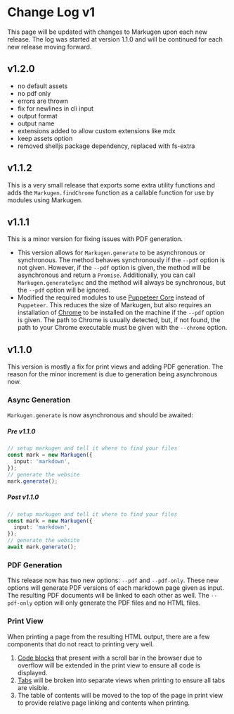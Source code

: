 # Change Log v1
This page will be updated with changes to Markugen upon each new release.
The log was started at version 1.1.0 and will be continued for each new release
moving forward.

## v1.2.0

* no default assets
* no pdf only
* errors are thrown
* fix for newlines in cli input
* output format
* output name
* extensions added to allow custom extensions like mdx
* keep assets option
* removed shelljs package dependency, replaced with fs-extra

## v1.1.2
This is a very small release that exports some extra utility functions and
adds the `Markugen.findChrome` function as a callable function for use by
modules using Markugen.

## v1.1.1
This is a minor version for fixing issues with PDF generation. 

* This version allows for `Markugen.generate` to be asynchronous or 
  synchronous. The method behaves synchronously if the `--pdf` option is not 
  given. However, if the `--pdf` option is given, the method will be 
  asynchronous and return a `Promise`. Additionally, you can call 
  `Markugen.generateSync` and the method will always be synchronous, but 
  the `--pdf` option will be ignored.
* Modified the required modules to use [Puppeteer Core](https://pptr.dev/)
  instead of `Puppeteer`. This reduces the size of Markugen, but also
  requires an installation of [Chrome](https://www.google.com/chrome/) to
  be installed on the machine if the `--pdf` option is given. The path to
  Chrome is usually detected, but, if not found, the path to your Chrome
  executable must be given with the `--chrome` option.

## v1.1.0
This version is mostly a fix for print views and adding PDF generation. The 
reason for the minor increment is due to generation being asynchronous now.

### Async Generation
`Markugen.generate` is now asynchronous and should be awaited:

##### Pre v1.1.0
```ts
// setup markugen and tell it where to find your files
const mark = new Markugen({
  input: 'markdown',
});
// generate the website
mark.generate();
```

##### Post v1.1.0
```ts
// setup markugen and tell it where to find your files
const mark = new Markugen({
  input: 'markdown',
});
// generate the website
await mark.generate();
```

### PDF Generation
This release now has two new options: `--pdf` and `--pdf-only`. These new 
options will generate PDF versions of each markdown page given as input. The
resulting PDF documents will be linked to each other as well. The `--pdf-only`
option will only generate the PDF files and no HTML files.

### Print View
When printing a page from the resulting HTML output, there are a few components
that do not react to printing very well.

1. [Code blocks](./Features/Components.md#code-blocks) that present with a 
   scroll bar in the browser due to overflow will be extended in the print view
   to ensure all code is displayed.
2. [Tabs](./Features/Components.md#tabs) will be broken into separate views
   when printing to ensure all tabs are visible.
3. The table of contents will be moved to the top of the page in print view to
   provide relative page linking and contents when printing.

